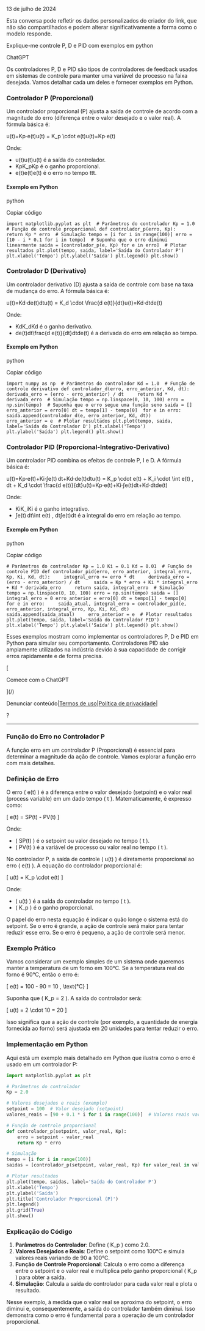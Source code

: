 13 de julho de 2024

Esta conversa pode refletir os dados personalizados do criador do link, que não são compartilhados e podem alterar significativamente a forma como o modelo responde.

Explique-me controle P, D e PID com exemplos em python

ChatGPT

Os controladores P, D e PID são tipos de controladores de feedback usados em sistemas de controle para manter uma variável de processo na faixa desejada. Vamos detalhar cada um deles e fornecer exemplos em Python.

### Controlador P (Proporcional)

Um controlador proporcional (P) ajusta a saída de controle de acordo com a magnitude do erro (diferença entre o valor desejado e o valor real). A fórmula básica é:

u(t)=Kp⋅e(t)u(t) = K_p \cdot e(t)u(t)=Kp​⋅e(t)

Onde:

- u(t)u(t)u(t) é a saída do controlador.
- KpK_pKp​ é o ganho proporcional.
- e(t)e(t)e(t) é o erro no tempo ttt.

#### Exemplo em Python

python

Copiar código

`import matplotlib.pyplot as plt  # Parâmetros do controlador Kp = 1.0  # Função de controle proporcional def controlador_p(erro, Kp):     return Kp * erro  # Simulação tempo = [i for i in range(100)] erro = [10 - i * 0.1 for i in tempo]  # Suponha que o erro diminui linearmente saida = [controlador_p(e, Kp) for e in erro]  # Plotar resultados plt.plot(tempo, saida, label='Saída do Controlador P') plt.xlabel('Tempo') plt.ylabel('Saída') plt.legend() plt.show()`

### Controlador D (Derivativo)

Um controlador derivativo (D) ajusta a saída de controle com base na taxa de mudança do erro. A fórmula básica é:

u(t)=Kd⋅de(t)dtu(t) = K_d \cdot \frac{d e(t)}{dt}u(t)=Kd​⋅dtde(t)​

Onde:

- KdK_dKd​ é o ganho derivativo.
- de(t)dt\frac{d e(t)}{dt}dtde(t)​ é a derivada do erro em relação ao tempo.

#### Exemplo em Python

python

Copiar código

`import numpy as np  # Parâmetros do controlador Kd = 1.0  # Função de controle derivativo def controlador_d(erro, erro_anterior, Kd, dt):     derivada_erro = (erro - erro_anterior) / dt     return Kd * derivada_erro  # Simulação tempo = np.linspace(0, 10, 100) erro = np.sin(tempo)  # Suponha que o erro segue uma função seno saida = [] erro_anterior = erro[0] dt = tempo[1] - tempo[0]  for e in erro:     saida.append(controlador_d(e, erro_anterior, Kd, dt))     erro_anterior = e  # Plotar resultados plt.plot(tempo, saida, label='Saída do Controlador D') plt.xlabel('Tempo') plt.ylabel('Saída') plt.legend() plt.show()`

### Controlador PID (Proporcional-Integrativo-Derivativo)

Um controlador PID combina os efeitos de controle P, I e D. A fórmula básica é:

u(t)=Kp⋅e(t)+Ki⋅∫e(t) dt+Kd⋅de(t)dtu(t) = K_p \cdot e(t) + K_i \cdot \int e(t) \, dt + K_d \cdot \frac{d e(t)}{dt}u(t)=Kp​⋅e(t)+Ki​⋅∫e(t)dt+Kd​⋅dtde(t)​

Onde:

- KiK_iKi​ é o ganho integrativo.
- ∫e(t) dt\int e(t) \, dt∫e(t)dt é a integral do erro em relação ao tempo.

#### Exemplo em Python

python

Copiar código

`# Parâmetros do controlador Kp = 1.0 Ki = 0.1 Kd = 0.01  # Função de controle PID def controlador_pid(erro, erro_anterior, integral_erro, Kp, Ki, Kd, dt):     integral_erro += erro * dt     derivada_erro = (erro - erro_anterior) / dt     saida = Kp * erro + Ki * integral_erro + Kd * derivada_erro     return saida, integral_erro  # Simulação tempo = np.linspace(0, 10, 100) erro = np.sin(tempo) saida = [] integral_erro = 0 erro_anterior = erro[0] dt = tempo[1] - tempo[0]  for e in erro:     saida_atual, integral_erro = controlador_pid(e, erro_anterior, integral_erro, Kp, Ki, Kd, dt)     saida.append(saida_atual)     erro_anterior = e  # Plotar resultados plt.plot(tempo, saida, label='Saída do Controlador PID') plt.xlabel('Tempo') plt.ylabel('Saída') plt.legend() plt.show()`

Esses exemplos mostram como implementar os controladores P, D e PID em Python para simular seu comportamento. Controladores PID são amplamente utilizados na indústria devido à sua capacidade de corrigir erros rapidamente e de forma precisa.

[

Comece com o ChatGPT

](/)

Denunciar conteúdo|[Termos de uso](https://openai.com/policies/terms-of-use)|[Política de privacidade](https://openai.com/policies/privacy-policy)|

?

________________________
### Função do Erro no Controlador P

A função erro em um controlador P (Proporcional) é essencial para determinar a magnitude da ação de controle. Vamos explorar a função erro com mais detalhes.

### Definição de Erro
O erro \( e(t) \) é a diferença entre o valor desejado (setpoint) e o valor real (process variable) em um dado tempo \( t \). Matematicamente, é expresso como:

\[ e(t) = SP(t) - PV(t) \]

Onde:
- \( SP(t) \) é o setpoint ou valor desejado no tempo \( t \).
- \( PV(t) \) é a variável de processo ou valor real no tempo \( t \).


No controlador P, a saída de controle \( u(t) \) é diretamente proporcional ao erro \( e(t) \). A equação do controlador proporcional é:

\[ u(t) = K_p \cdot e(t) \]

Onde:
- \( u(t) \) é a saída do controlador no tempo \( t \).
- \( K_p \) é o ganho proporcional.

O papel do erro nesta equação é indicar o quão longe o sistema está do setpoint. Se o erro é grande, a ação de controle será maior para tentar reduzir esse erro. Se o erro é pequeno, a ação de controle será menor.

### Exemplo Prático

Vamos considerar um exemplo simples de um sistema onde queremos manter a temperatura de um forno em 100°C. Se a temperatura real do forno é 90°C, então o erro é:

\[ e(t) = 100 - 90 = 10 \, \text{°C} \]

Suponha que \( K_p = 2 \). A saída do controlador será:

\[ u(t) = 2 \cdot 10 = 20 \]

Isso significa que a ação de controle (por exemplo, a quantidade de energia fornecida ao forno) será ajustada em 20 unidades para tentar reduzir o erro.

### Implementação em Python

Aqui está um exemplo mais detalhado em Python que ilustra como o erro é usado em um controlador P:

```python
import matplotlib.pyplot as plt

# Parâmetros do controlador
Kp = 2.0

# Valores desejados e reais (exemplo)
setpoint = 100  # Valor desejado (setpoint)
valores_reais = [90 + 0.1 * i for i in range(100)]  # Valores reais variando de 90 a 100

# Função de controle proporcional
def controlador_p(setpoint, valor_real, Kp):
    erro = setpoint - valor_real
    return Kp * erro

# Simulação
tempo = [i for i in range(100)]
saidas = [controlador_p(setpoint, valor_real, Kp) for valor_real in valores_reais]

# Plotar resultados
plt.plot(tempo, saidas, label='Saída do Controlador P')
plt.xlabel('Tempo')
plt.ylabel('Saída')
plt.title('Controlador Proporcional (P)')
plt.legend()
plt.grid(True)
plt.show()
```

### Explicação do Código
1. **Parâmetros do Controlador**: Define \( K_p \) como 2.0.
2. **Valores Desejados e Reais**: Define o setpoint como 100°C e simula valores reais variando de 90 a 100°C.
3. **Função de Controle Proporcional**: Calcula o erro como a diferença entre o setpoint e o valor real e multiplica pelo ganho proporcional \( K_p \) para obter a saída.
4. **Simulação**: Calcula a saída do controlador para cada valor real e plota o resultado.

Nesse exemplo, à medida que o valor real se aproxima do setpoint, o erro diminui e, consequentemente, a saída do controlador também diminui. Isso demonstra como o erro é fundamental para a operação de um controlador proporcional.